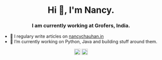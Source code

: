 <h1 align="center">Hi 👋, I'm Nancy.</h1>
<h3 align="center"> I am currently working at Grofers, India.</h3>

- 📝 I regulary write articles on <a href="https://nancychauhan.in/" target="blank">nancychauhan.in</a>
- 🔭 I’m currently working on Python, Java and building stuff around them.

<p align="center">
<a href="https://twitter.com/_nancychauhan" target="blank"><img align="center" src="https://cdn.jsdelivr.net/npm/simple-icons@3.0.1/icons/twitter.svg" alt="_nancychauhan" height="20" width="20" /></a>
<a href="https://linkedin.com/in/nancy-chauhan" target="blank"><img align="center" src="https://cdn.jsdelivr.net/npm/simple-icons@3.0.1/icons/linkedin.svg" alt="nancy-chauhan" height="20" width="20" /></a>
</p>
